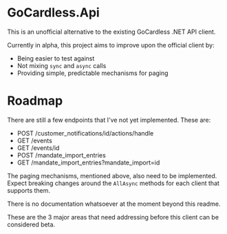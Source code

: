 # GoCardless.Api

This is an unofficial alternative to the existing GoCardless .NET API client.

Currently in alpha, this project aims to improve upon the official client by:

- Being easier to test against
- Not mixing `sync` and `async` calls
- Providing simple, predictable mechanisms for paging

# Roadmap

There are still a few endpoints that I've not yet implemented. These are:

- POST /customer_notifications/id/actions/handle 
- GET /events
- GET /events/id
- POST /mandate_import_entries
- GET /mandate_import_entries?mandate_import=id

The paging mechanisms, mentioned above, also need to be implemented. Expect breaking changes around the `AllAsync` methods for each client that supports them.

There is no documentation whatsoever at the moment beyond this readme. 

These are the 3 major areas that need addressing before this client can be considered beta.
